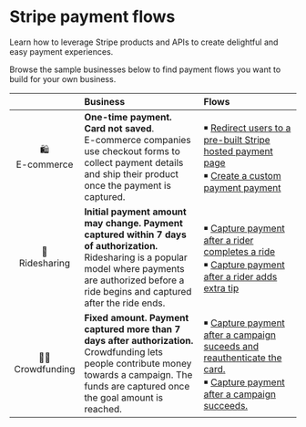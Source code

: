 # Stripe payment flows

Learn how to leverage Stripe products and APIs to create delightful and easy payment experiences.

Browse the sample businesses below to find payment flows you want to build for your own business.

|    | Business | Flows &nbsp; &nbsp; &nbsp;  |
:---: | :--- | :--- |
🛍 <br/> E-commerce | **One-time payment. Card not saved**.<br/> E-commerce companies use checkout forms to collect payment details and ship their product once the payment is captured. | ￭ [Redirect users to a pre-built Stripe hosted payment page](https://github.com/adreyfus-stripe/payment-flows/tree/master/e-commerce/payment-checkout) <br/> ￭ [Create a custom payment payment](https://github.com/adreyfus-stripe/payment-flows)
🚗 <br/> Ridesharing | **Initial payment amount may change. Payment captured within 7 days of authorization.** <br/>Ridesharing is a popular model where payments are authorized before a ride begins and captured after the ride ends. | ￭ [Capture payment after a rider completes a ride](https://github.com/adreyfus-stripe/payment-flows) <br/> ￭ [Capture payment after a rider adds extra tip](https://github.com/adreyfus-stripe/payment-flows) <br/>
👨👩  <br/>Crowdfunding | **Fixed amount. Payment captured more than 7 days after authorization.** <br/> Crowdfunding lets people contribute money towards a campaign. The funds are captured once the goal amount is reached. | ￭ [Capture payment after a campaign suceeds and reauthenticate the card.](https://github.com/adreyfus-stripe/payment-flows) <br/> ￭ [Capture payment after a campaign succeeds.](https://github.com/adreyfus-stripe/payment-flows) <br/>
 

